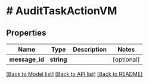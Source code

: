 # # AuditTaskActionVM

## Properties

Name | Type | Description | Notes
------------ | ------------- | ------------- | -------------
**message_id** | **string** |  | [optional]

[[Back to Model list]](../../README.md#models) [[Back to API list]](../../README.md#endpoints) [[Back to README]](../../README.md)
